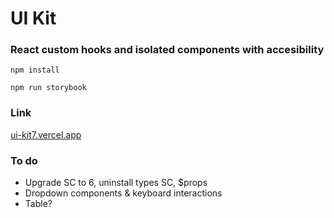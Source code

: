 # UI Kit

### React custom hooks and isolated components with accesibility

`npm install`

`npm run storybook`

### Link

[ui-kit7.vercel.app](https://ui-kit7.vercel.app/)

### To do

- Upgrade SC to 6, uninstall types SC, $props
- Dropdown components & keyboard interactions
- Table?
